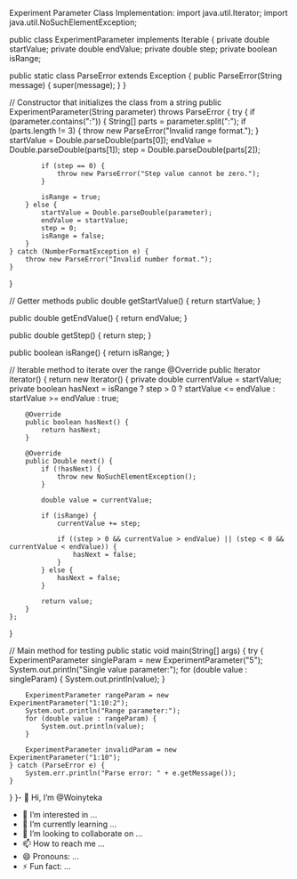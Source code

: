 Experiment Parameter Class Implementation:
import java.util.Iterator;
import java.util.NoSuchElementException;

public class ExperimentParameter implements Iterable {
private double startValue;
private double endValue;
private double step;
private boolean isRange;

public static class ParseError extends Exception {
    public ParseError(String message) {
        super(message);
    }
}

// Constructor that initializes the class from a string
public ExperimentParameter(String parameter) throws ParseError {
    try {
        if (parameter.contains(":")) {
            String[] parts = parameter.split(":");
            if (parts.length != 3) {
                throw new ParseError("Invalid range format.");
            }
            startValue = Double.parseDouble(parts[0]);
            endValue = Double.parseDouble(parts[1]);
            step = Double.parseDouble(parts[2]);

            if (step == 0) {
                throw new ParseError("Step value cannot be zero.");
            }

            isRange = true;
        } else {
            startValue = Double.parseDouble(parameter);
            endValue = startValue;
            step = 0;
            isRange = false;
        }
    } catch (NumberFormatException e) {
        throw new ParseError("Invalid number format.");
    }
}

// Getter methods
public double getStartValue() {
    return startValue;
}

public double getEndValue() {
    return endValue;
}

public double getStep() {
    return step;
}

public boolean isRange() {
    return isRange;
}

// Iterable method to iterate over the range
@Override
public Iterator<Double> iterator() {
    return new Iterator<Double>() {
        private double currentValue = startValue;
        private boolean hasNext = isRange ? step > 0 ? startValue <= endValue : startValue >= endValue : true;

        @Override
        public boolean hasNext() {
            return hasNext;
        }

        @Override
        public Double next() {
            if (!hasNext) {
                throw new NoSuchElementException();
            }

            double value = currentValue;

            if (isRange) {
                currentValue += step;

                if ((step > 0 && currentValue > endValue) || (step < 0 && currentValue < endValue)) {
                    hasNext = false;
                }
            } else {
                hasNext = false;
            }

            return value;
        }
    };
}

// Main method for testing
public static void main(String[] args) {
    try {
        ExperimentParameter singleParam = new ExperimentParameter("5");
        System.out.println("Single value parameter:");
        for (double value : singleParam) {
            System.out.println(value);
        }

        ExperimentParameter rangeParam = new ExperimentParameter("1:10:2");
        System.out.println("Range parameter:");
        for (double value : rangeParam) {
            System.out.println(value);
        }

        ExperimentParameter invalidParam = new ExperimentParameter("1:10");
    } catch (ParseError e) {
        System.err.println("Parse error: " + e.getMessage());
    }
}
}- 👋 Hi, I’m @Woinyteka
- 👀 I’m interested in ...
- 🌱 I’m currently learning ...
- 💞️ I’m looking to collaborate on ...
- 📫 How to reach me ...
- 😄 Pronouns: ...
- ⚡ Fun fact: ...

<!---
Woinyteka/Woinyteka is a ✨ special ✨ repository because its `README.md` (this file) appears on your GitHub profile.
You can click the Preview link to take a look at your changes.
--->
